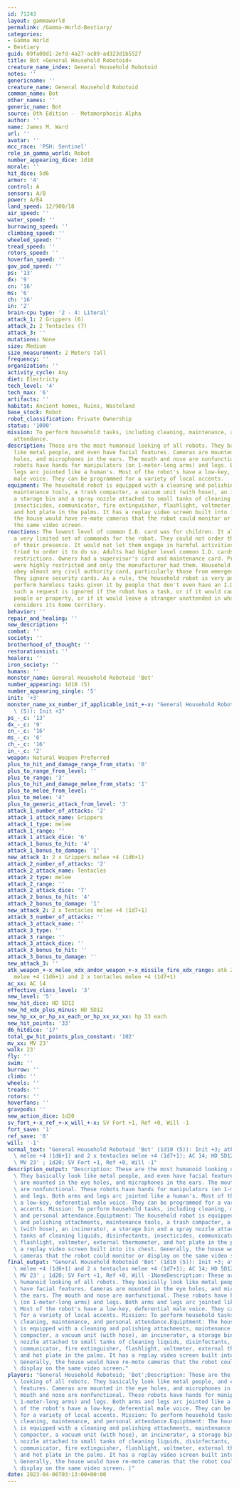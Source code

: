 ```yaml
---
id: 71243
layout: gammaworld
permalink: /Gamma-World-Bestiary/
categories:
- Gamma World
- Bestiary
guid: 09fa08d1-2efd-4a27-ac89-ad323d1b5527
title: Bot «General Household Robotoid»
creature_name_index: General Household Robotoid
notes: ''
genericname: ''
creature_name: General Household Robotoid
common_name: Bot
other_names: ''
generic_name: Bot
source: 0th Edition -  Metamorphosis Alpha
author: ''
name: James M. Ward
url: ''
avatar: ''
mcc_race: 'PSH: Sentinel'
role_in_gamma_world: Robot
number_appearing_dice: 1d10
morale: ''
hit_dice: 5d6
armor: '4'
control: A
sensors: A/B
power: A/E4
land_speed: 12/900/18
air_speed: ''
water_speed: ''
burrowing_speed: ''
climbing_speed: ''
wheeled_speed: ''
tread_speed: ''
rotors_speed: ''
hoverfan_speed: ''
gav_pod_speed: ''
ps: '13'
dx: '9'
cn: '16'
ms: '6'
ch: '16'
in: '2'
brain-cpu type: '2 - 4: Literal'
attack_1: 2 Grippers (6)
attack_2: 2 Tentacles (7)
attack_3: ''
mutations: None
size: Medium
size_measurement: 2 Meters tall
frequency: ''
organization: ''
activity_cycle: Any
diet: Electricty
tech_level: '4'
tech_max: '6'
artifacts: ''
habitat: Ancient homes, Ruins, Wasteland
base_stock: Robot
robot_classification: Private Ownership
status: '1000'
mission: To perform household tasks, including cleaning, maintenance, and personal
  attendance.
description: These are the most humanoid looking of all robots. They basically look
  like metal people, and even have facial features. Cameras are mounted in the eye
  holes, and microphones in the ears. The mouth and nose are nonfunctional. These
  robots have hands for manipulators (on 1-meter-long arms) and legs. Both arms and
  legs arc jointed like a human's. Most of the robot's have a low-key, deferential
  male voice. They can be programmed for a variety of local accents.
equipment: The household robot is equipped with a cleaning and polishing attachments,
  maintenance tools, a trash compacter, a vacuum unit (with hose), an incinerator,
  a storage bin and a spray nozzle attached to small tanks of cleaning liquids, disinfectants,
  insecticides, communicator, fire extinguisher, flashlight, voltmeter, external thermometer,
  and hot plate in the palms. It has a replay video screen built into its chest. Generally,
  the house would have re-mote cameras that the robot could monitor or display on
  the same video screen.
reactions: The lowest level of common I.D. card was for children. It allowed them
  a very limited set of commands for the robot. They could not order the robot out
  of their presence. It would not let them engage in harmful activities, even if they
  tried to order it to do so. Adults had higher level common I.D. cards without these
  restrictions. Owners had a supervisor's card and maintenance card. Programmers cards
  were highly restricted and only the manufacturer had them. Household robots would
  obey almost any civil authority card, particularly those from emergency services.
  They ignore security cards. As a rule, the household robot is very polite and will
  perform harmless tasks given it by people that don't even have an I.D. card. However,
  such a request is ignored if the robot has a task, or if it would cause harm to
  people or property, or if it would leave a stranger unattended in what the robot
  considers its home territory.
behavior: ''
repair_and_healing: ''
new_description: ''
combat: ''
society: ''
brotherhood_of_thought: ''
restorationsist: ''
healers: ''
iron_society: ''
humans: ''
monster_name: General Household Robotoid 'Bot'
number_appearing: 1d10 (5)
number_appearing_single: '5'
init: '+3'
monster_name_xx_number_if_applicable_init_+-x: "General Household Robotoid 'Bot' (1d10\
  \ (5)): Init +3"
ps_-_c: '13'
dx_-_c: '9'
cn_-_c: '16'
ms_-_c: '6'
ch_-_c: '16'
in_-_c: '2'
weapon: Natural Weapon Preferred
plus_to_hit_and_damage_range_from_stats: '0'
plus_to_range_from_level: ''
plus_to_range: '3'
plus_to_hit_and_damage_melee_from_stats: '1'
plus_to_melee_from_level: ''
plus_to_melee: '4'
plus_to_generic_attack_from_level: '3'
attack_1_number_of_attacks: '2'
attack_1_attack_name: Grippers
attack_1_type: melee
attack_1_range: ''
attack_1_attack_dice: '6'
attack_1_bonus_to_hit: '4'
attack_1_bonus_to_damage: '1'
new_attack_1: 2 x Grippers melee +4 (1d6+1)
attack_2_number_of_attacks: '2'
attack_2_attack_name: Tentacles
attack_2_type: melee
attack_2_range: ''
attack_2_attack_dice: '7'
attack_2_bonus_to_hit: '4'
attack_2_bonus_to_damage: '1'
new_attack_2: 2 x Tentacles melee +4 (1d7+1)
attack_3_number_of_attacks: ''
attack_3_attack_name: ''
attack_3_type: ''
attack_3_range: ''
attack_3_attack_dice: ''
attack_3_bonus_to_hit: ''
attack_3_bonus_to_damage: ''
new_attack_3: ''
atk_weapon_+-x_melee_xdx_andor_weapon_+-x_missile_fire_xdx_range: atk 2 x grippers
  melee +4 (1d6+1) and 2 x tentacles melee +4 (1d7+1)
ac_xx: AC 14
effective_class_level: '3'
new_level: '5'
new_hit_dice: HD 5D12
new_hd_xdx_plus_minus: HD 5D12
new_hp_xx_or_hp_xx_each_or_hp_xx_xx_xx: hp 33 each
new_hit_points: '33'
d6_hitdice: '17'
total_gw_hit_points_plus_constant: '102'
mv_xx: MV 23'
walk: 23'
fly: ''
swim: ''
burrow: ''
climb: ''
wheels: ''
treads: ''
rotors: ''
hoverfans: ''
gravpods: ''
new_action_dice: 1d20
sv_fort_+-x_ref_+-x_will_+-x: SV Fort +1, Ref +0, Will -1
fort_save: '1'
ref_save: '0'
will: '-1'
normal_text: "General Household Robotoid 'Bot' (1d10 (5)): Init +3; atk 2 x grippers\
  \ melee +4 (1d6+1) and 2 x tentacles melee +4 (1d7+1); AC 14; HD 5D12 hp 33 each;\
  \ MV 23' ; 1d20; SV Fort +1, Ref +0, Will -1"
description_output: "Description: These are the most humanoid looking of all robots.\
  \ They basically look like metal people, and even have facial features. Cameras\
  \ are mounted in the eye holes, and microphones in the ears. The mouth and nose\
  \ are nonfunctional. These robots have hands for manipulators (on 1-meter-long arms)\
  \ and legs. Both arms and legs arc jointed like a human's. Most of the robot's have\
  \ a low-key, deferential male voice. They can be programmed for a variety of local\
  \ accents. Mission: To perform household tasks, including cleaning, maintenance,\
  \ and personal attendance.Equiptment: The household robot is equipped with a cleaning\
  \ and polishing attachments, maintenance tools, a trash compacter, a vacuum unit\
  \ (with hose), an incinerator, a storage bin and a spray nozzle attached to small\
  \ tanks of cleaning liquids, disinfectants, insecticides, communicator, fire extinguisher,\
  \ flashlight, voltmeter, external thermometer, and hot plate in the palms. It has\
  \ a replay video screen built into its chest. Generally, the house would have re-mote\
  \ cameras that the robot could monitor or display on the same video screen."
final_output: "General Household Robotoid 'Bot' (1d10 (5)): Init +3; atk 2 x grippers\
  \ melee +4 (1d6+1) and 2 x tentacles melee +4 (1d7+1); AC 14; HD 5D12 hp 33 each;\
  \ MV 23' ; 1d20; SV Fort +1, Ref +0, Will -1NoneDescription: These are the most\
  \ humanoid looking of all robots. They basically look like metal people, and even\
  \ have facial features. Cameras are mounted in the eye holes, and microphones in\
  \ the ears. The mouth and nose are nonfunctional. These robots have hands for manipulators\
  \ (on 1-meter-long arms) and legs. Both arms and legs arc jointed like a human's.\
  \ Most of the robot's have a low-key, deferential male voice. They can be programmed\
  \ for a variety of local accents. Mission: To perform household tasks, including\
  \ cleaning, maintenance, and personal attendance.Equiptment: The household robot\
  \ is equipped with a cleaning and polishing attachments, maintenance tools, a trash\
  \ compacter, a vacuum unit (with hose), an incinerator, a storage bin and a spray\
  \ nozzle attached to small tanks of cleaning liquids, disinfectants, insecticides,\
  \ communicator, fire extinguisher, flashlight, voltmeter, external thermometer,\
  \ and hot plate in the palms. It has a replay video screen built into its chest.\
  \ Generally, the house would have re-mote cameras that the robot could monitor or\
  \ display on the same video screen."
players: "General Household Robotoid; 'Bot';Description: These are the most humanoid\
  \ looking of all robots. They basically look like metal people, and even have facial\
  \ features. Cameras are mounted in the eye holes, and microphones in the ears. The\
  \ mouth and nose are nonfunctional. These robots have hands for manipulators (on\
  \ 1-meter-long arms) and legs. Both arms and legs arc jointed like a human's. Most\
  \ of the robot's have a low-key, deferential male voice. They can be programmed\
  \ for a variety of local accents. Mission: To perform household tasks, including\
  \ cleaning, maintenance, and personal attendance.Equiptment: The household robot\
  \ is equipped with a cleaning and polishing attachments, maintenance tools, a trash\
  \ compacter, a vacuum unit (with hose), an incinerator, a storage bin and a spray\
  \ nozzle attached to small tanks of cleaning liquids, disinfectants, insecticides,\
  \ communicator, fire extinguisher, flashlight, voltmeter, external thermometer,\
  \ and hot plate in the palms. It has a replay video screen built into its chest.\
  \ Generally, the house would have re-mote cameras that the robot could monitor or\
  \ display on the same video screen. |"
date: 2023-04-06T03:13:00+00:00
---
```

</br>